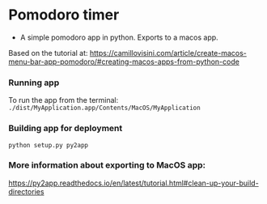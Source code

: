 # Pomodoro timer
- A simple pomodoro app in python. Exports to a macos app. 

Based on the tutorial at: https://camillovisini.com/article/create-macos-menu-bar-app-pomodoro/#creating-macos-apps-from-python-code

### Running app
To run the app from the terminal:
`./dist/MyApplication.app/Contents/MacOS/MyApplication`

### Building app for deployment
 `python setup.py py2app`


### More information about exporting to MacOS app:
https://py2app.readthedocs.io/en/latest/tutorial.html#clean-up-your-build-directories
